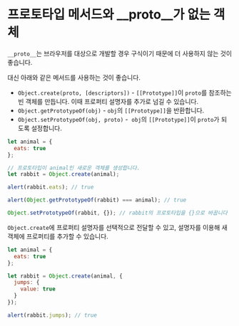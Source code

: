 # ****프로토타입 메서드와 __proto__가 없는 객체****

`__proto__`는 브라우저를 대상으로 개발할 경우 구식이기 때문에 더 사용하지 않는 것이 좋습니다. 

대신 아래와 같은 메서드를 사용하는 것이 좋습니다. 

- `Object.create(proto, [descriptors])` - `[[Prototype]]`이 `proto`를 참조하는 빈 객체를 만듭니다. 이때 프로퍼티 설명자를 추가로 넘길 수 있습니다.
- `Object.getPrototypeOf(obj)` - `obj`의 `[[Prototype]]`을 반환합니다.
- `Object.setPrototypeOf(obj, proto)` -  `obj`의 `[[Prototype]]`이 `proto`가 되도록 설정합니다.

```jsx
let animal = {
  eats: true
};

// 프로토타입이 animal인 새로운 객체를 생성합니다.
let rabbit = Object.create(animal);

alert(rabbit.eats); // true

alert(Object.getPrototypeOf(rabbit) === animal); // true

Object.setPrototypeOf(rabbit, {}); // rabbit의 프로토타입을 {}으로 바꿉니다
```

`Object.create`에 프로퍼티 설명자를 선택적으로 전달할 수 있고, 설명자를 이용해 새 객체에 프로퍼티를 추가할 수 있습니다.

```javascript
let animal = {
  eats: true
};

let rabbit = Object.create(animal, {
  jumps: {
    value: true
  }
});

alert(rabbit.jumps); // true
```
